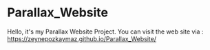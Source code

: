 # Parallax_Website
Hello, it's my Parallax Website Project.
You can visit the web site via : https://zeynepozkaymaz.github.io/Parallax_Website/
